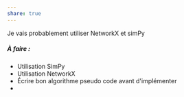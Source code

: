 ```yaml
---
share: true
---
```

Je vais probablement utiliser NetworkX et simPy
##### À faire :
- Utilisation SimPy
- Utilisation NetworkX
- Écrire bon algorithme pseudo code avant d'implémenter
- 